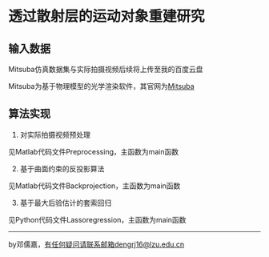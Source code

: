 # 透过散射层的运动对象重建研究

## 输入数据
Mitsuba仿真数据集与实际拍摄视频后续将上传至我的百度云盘

Mitsuba为基于物理模型的光学渲染软件，其官网为[Mitsuba](http://www.mitsuba-renderer.org/)

## 算法实现

1. 对实际拍摄视频预处理

见Matlab代码文件Preprocessing，主函数为main函数

2. 基于曲面约束的反投影算法

见Matlab代码文件Backprojection，主函数为main函数

3. 基于最大后验估计的套索回归 

见Python代码文件Lassoregression，主函数为main函数

***
by邓儒嘉，有任何疑问请联系邮箱dengrj16@lzu.edu.cn
